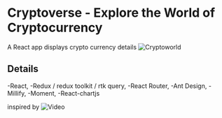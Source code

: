 # Cryptoverse - Explore the World of Cryptocurrency

A React app displays crypto currency details
![Cryptoworld]("./src/sc1.png")

## Details

-React,
-Redux / redux toolkit / rtk query,
-React Router,
-Ant Design,
-Millify,
-Moment,
-React-chartjs

inspired by ![Video]("https://www.youtube.com/watch?v=9DDX3US3kss")
